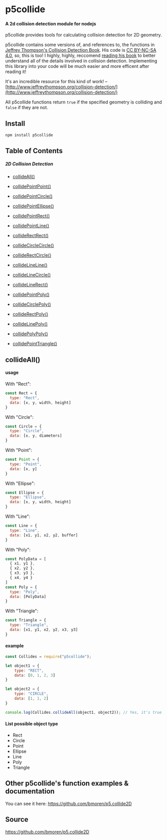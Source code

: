 # p5collide
#### A 2d collision detection module for nodejs
p5collide provides tools for calculating collision detection for 2D geometry.

p5collide contains some versions of, and references to, the functions in [Jeffrey Thompson's Collision Detection Book](http://www.jeffreythompson.org/collision-detection/). His code is [CC BY-NC-SA 4.0](https://creativecommons.org/licenses/by-nc-sa/4.0/), so, this is too! I highly, highly, reccomend [reading his book](http://www.jeffreythompson.org/collision-detection/) to better understand all of the details involved in collision detection. Implementing this library into your code will be much easier and more efficent after reading it!

It's an incredible resource for this kind of work! – [http://www.jeffreythompson.org/collision-detection/](http://www.jeffreythompson.org/collision-detection/)

All p5collide functions return `true` if the specified geometry is colliding and `false` if they are not.


## Install
```javascript
npm install p5collide
```

## Table of Contents

##### 2D Collision Detection
  + [collideAll()](#collideAll)

  + [collidePointPoint()](#p5collide-examples--documentation)
  + [collidePointCircle()](#p5collide-examples--documentation)
  + [collidePointEllipse()](#p5collide-examples--documentation)
  + [collidePointRect()](#p5collide-examples--documentation)
  + [collidePointLine()](#p5collide-examples--documentation)
  + [collideRectRect()](#p5collide-examples--documentation)
  + [collideCircleCircle()](#p5collide-examples--documentation)
  + [collideRectCircle()](#p5collide-examples--documentation)
  + [collideLineLine()](#p5collide-examples--documentation)
  + [collideLineCircle()](#p5collide-examples--documentation)
  + [collideLineRect()](#p5collide-examples--documentation)
  + [collidePointPoly()](#p5collide-examples--documentation)
  + [collideCirclePoly()](#p5collide-examples--documentation)
  + [collideRectPoly()](#p5collide-examples--documentation)
  + [collideLinePoly()](#p5collide-examples--documentation)
  + [collidePolyPoly()](#p5collide-examples--documentation)
  + [collidePointTriangle()](#p5collide-examples--documentation)

## collideAll()
  #### usage
  With "Rect":
  ```javascript
  const Rect = {
    type: "Rect",
    data: [x, y, width, height]
  }
  ```
  With "Circle":
  ```javascript
  const Circle = {
    type: "Circle",
    data: [x, y, diameters]
  }
  ```
  With "Point":
  ```javascript
  const Point = {
    type: "Point",
    data: [x, y]
  }
  ```
  With "Ellipse":
  ```javascript
  const Ellipse = {
    type: "Ellipse",
    data: [x, y, width, height]
  }
  ```
  With "Line":
  ```javascript
  const Line = {
    type: "Line",
    data: [x1, y1, x2, y2, buffer]
  }
  ```
  With "Poly":
  ```javascript
  const PolyData = [
    { x1, y1 },
    { x2, y2 },
    { x3, y3 },
    { x4, y4 }
  ]
  const Poly = {
    type: "Poly",
    data: [PolyData]
  }
  ```
  With "Triangle":
  ```javascript
  const Triangle = {
    type: "Triangle",
    data: [x1, y1, x2, y2, x3, y3]
  }
  ```
  #### example
```javascript
const Collides = require("p5collide");

let object1 = {
    type: "RECT",
    data: [0, 1, 2, 3]
}

let object2 = {
    type: "CIRCLE",
    data: [1, 1, 2]
}

console.log(Collides.collideAll(object1, object2)); // Yes, it's true
```
  #### List possible object type
  + Rect
  + Circle
  + Point
  + Ellipse
  + Line
  + Poly
  + Triangle

## Other p5collide's function examples & documentation
You can see it here: https://github.com/bmoren/p5.collide2D

## Source
https://github.com/bmoren/p5.collide2D

